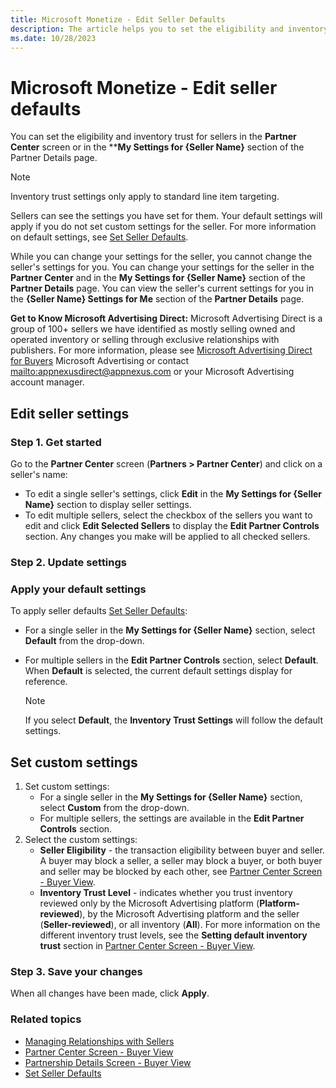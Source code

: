 ```yaml
---
title: Microsoft Monetize - Edit Seller Defaults
description: The article helps you to set the eligibility and inventory trust for sellers.
ms.date: 10/28/2023
---
```


# Microsoft Monetize - Edit seller defaults

You can set the eligibility and inventory trust for sellers in the **Partner Center** screen or in the ****My Settings for {Seller Name}** section of the Partner Details page.

> [!NOTE]
> Inventory trust settings only apply to standard line item targeting.

Sellers can see the settings you have set for them. Your default settings will apply if you do not set custom settings for the seller. For more information on default settings, see [Set Seller Defaults](set-seller-defaults.md).

While you can change your settings for the seller, you cannot change the seller's settings for you. You can change your settings for the seller in the **Partner Center** and in the **My Settings for {Seller Name}** section of the **Partner Details** page. You can view the seller's current settings for you in the **{Seller Name} Settings for Me** section of the **Partner Details** page.

**Get to Know Microsoft Advertising Direct:** Microsoft Advertising Direct is a group of 100+ sellers we have identified as mostly selling owned and operated inventory or selling through exclusive relationships with publishers. For more information, please see [Microsoft Advertising Direct for Buyers](appnexus-direct-for-buyers.md) Microsoft Advertising or contact [mailto:appnexusdirect@appnexus.com](mailto:appnexusdirect@appnexus.com) or your Microsoft Advertising account manager.

## Edit seller settings

### Step 1. Get started

Go to the **Partner Center** screen (**Partners >  Partner Center**) and click on a seller's name:

- To edit a single seller's settings, click **Edit** in the **My Settings for {Seller Name}** section to display seller settings.
- To edit multiple sellers, select the checkbox of the sellers you want to edit and click **Edit Selected Sellers** to display the **Edit Partner Controls** section. Any changes you make will be applied to all checked sellers.

### Step 2. Update settings

### Apply your default settings

To apply seller defaults [Set Seller Defaults](set-seller-defaults.md):

- For a single seller in the **My Settings for {Seller Name}** section, select **Default** from the drop-down.

- For multiple sellers in the **Edit Partner Controls** section, select **Default**.
  When **Default** is selected, the current default settings display for reference.

  > [!NOTE]
  > If you select **Default**, the **Inventory Trust Settings** will follow the default settings.

## Set custom settings

1. Set custom settings:
    - For a single seller in the **My Settings for {Seller Name}** section, select **Custom** from the drop-down.
    - For multiple sellers, the settings are available in the **Edit Partner Controls** section.
2. Select the custom settings:
    - **Seller Eligibility** - the transaction eligibility between buyer and seller. A buyer may block a seller, a seller may block a buyer, or both buyer and seller may be blocked by each other, see [Partner Center Screen - Buyer View](partner-center-screen-buyer-view.md).
    - **Inventory Trust Level** - indicates whether you trust inventory reviewed only by the Microsoft Advertising platform (**Platform-reviewed**), by the Microsoft Advertising platform and the seller (**Seller-reviewed**), or all inventory (**All**). For more information on the different inventory trust levels, see the **Setting default inventory trust** section in [Partner Center Screen - Buyer View](partner-center-screen-buyer-view.md).

### Step 3. Save your changes

When all changes have been made, click **Apply**.

### Related topics

- [Managing Relationships with Sellers](managing-relationships-with-sellers.md)
- [Partner Center Screen - Buyer View](partner-center-screen-buyer-view.md)
- [Partnership Details Screen - Buyer View](partnership-details-screen-buyer-view.md)
- [Set Seller Defaults](set-seller-defaults.md)
